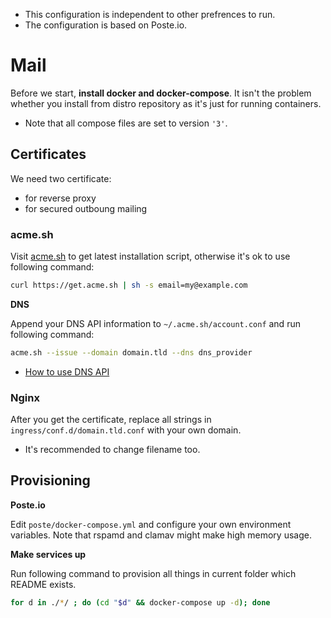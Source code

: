 * This configuration is independent to other prefrences to run.
* The configuration is based on Poste.io.

# Mail

Before we start, **install docker and docker-compose**.
It isn't the problem whether you install from distro repository as it's just for running containers.

* Note that all compose files are set to version `'3'`.

## Certificates

We need two certificate:
- for reverse proxy
- for secured outboung mailing

### acme.sh

Visit [acme.sh](https://acme.sh) to get latest installation script, otherwise it's ok to use following command:

```sh
curl https://get.acme.sh | sh -s email=my@example.com
```

**DNS**

Append your DNS API information to `~/.acme.sh/account.conf` and run following command:

```sh
acme.sh --issue --domain domain.tld --dns dns_provider
```

* [How to use DNS API](https://github.com/acmesh-official/acme.sh/wiki/dnsapi)

### Nginx

After you get the certificate, replace all strings in `ingress/conf.d/domain.tld.conf` with your own domain.

* It's recommended to change filename too.

## Provisioning

**Poste.io**

Edit `poste/docker-compose.yml` and configure your own environment variables.
Note that rspamd and clamav might make high memory usage.

**Make services up**

Run following command to provision all things in current folder which README exists.

```sh
for d in ./*/ ; do (cd "$d" && docker-compose up -d); done
```
